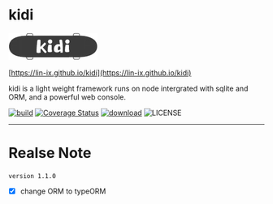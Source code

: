 # kidi

![kidi](kidi.png)

[https://lin-ix.github.io/kidi](https://lin-ix.github.io/kidi)

kidi is a light weight framework runs on node intergrated with sqlite and ORM, and a powerful web console.

[![build](https://travis-ci.org/lin-xi/kidi.svg?branch=master "build")](https://travis-ci.org/lin-xi/kidi)
[![Coverage Status](https://coveralls.io/repos/github/lin-xi/kidi/badge.svg)](https://coveralls.io/github/lin-xi/kidi)
[![download](http://img.shields.io/npm/dm/kidi.svg "download")](https://npmcharts.com/compare/kidi?minimal=true)
![LICENSE](https://img.shields.io/badge/License-MIT-yellow.svg "LICENSE")

<hr>

# Realse Note

`version 1.1.0`

- [x] change ORM to typeORM
